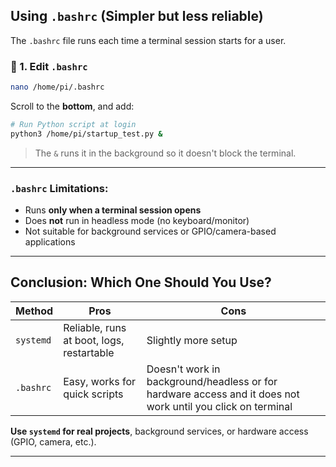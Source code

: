 ## Using `.bashrc` (Simpler but less reliable)

The `.bashrc` file runs each time a terminal session starts for a user.

### 📄 1. Edit `.bashrc`

```bash
nano /home/pi/.bashrc
```

Scroll to the **bottom**, and add:

```bash
# Run Python script at login
python3 /home/pi/startup_test.py &
```

> The `&` runs it in the background so it doesn't block the terminal.

---


### `.bashrc` Limitations:

* Runs **only when a terminal session opens**
* Does **not** run in headless mode (no keyboard/monitor)
* Not suitable for background services or GPIO/camera-based applications

---

## Conclusion: Which One Should You Use?

| Method    | Pros                                      | Cons                                                                                                       |
| --------- | ----------------------------------------- | -----------------------------------------------------------------------------------------------------------|
| `systemd` | Reliable, runs at boot, logs, restartable | Slightly more setup                                                                                        |
| `.bashrc` | Easy, works for quick scripts             | Doesn't work in background/headless or for hardware access and it does not work until you click on terminal|

**Use `systemd` for real projects**, background services, or hardware access (GPIO, camera, etc.).

---
